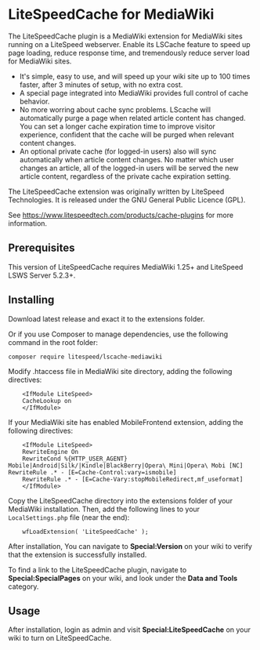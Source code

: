 LiteSpeedCache for MediaWiki
============================

The LiteSpeedCache plugin is a MediaWiki extension for MediaWiki sites running on a LiteSpeed webserver. Enable its LSCache feature to speed up page loading, reduce response time, and tremendously reduce server load for MediaWiki sites.

* It's simple, easy to use, and will speed up your wiki site up to 100 times faster, after 3 minutes of setup, with no extra cost.
* A special page integrated into MediaWiki provides full control of cache behavior.
* No more worring about cache sync problems. LScache will automatically purge a page when related article content has changed. You can set a longer cache expiration time to improve visitor experience, confident that the cache will be purged when relevant content changes.
* An optional private cache (for logged-in users) also will sync automatically when article content changes. No matter which user changes an article, all of the logged-in users will be served the new article content, regardless of the private cache expiration setting.

The LiteSpeedCache extension was originally written by LiteSpeed Technologies. It is released under the GNU General Public Licence (GPL).

See https://www.litespeedtech.com/products/cache-plugins for more information.



Prerequisites
-------------
This version of LiteSpeedCache requires MediaWiki 1.25+ and LiteSpeed LSWS Server 5.2.3+.


Installing
-------------

Download latest release and exact it to the extensions folder.

Or if you use Composer to manage dependencies, use the following command in the root folder:

```
composer require litespeed/lscache-mediawiki
```

Modify .htaccess file in MediaWiki site directory, adding the following directives:

```
    <IfModule LiteSpeed>
    CacheLookup on
    </IfModule>
```

If your MediaWiki site has enabled MobileFrontend extension, adding the following directives:

```
    <IfModule LiteSpeed> 
    RewriteEngine On
    RewriteCond %{HTTP_USER_AGENT} Mobile|Android|Silk/|Kindle|BlackBerry|Opera\ Mini|Opera\ Mobi [NC] RewriteRule .* - [E=Cache-Control:vary=ismobile]
    RewriteRule .* - [E=Cache-Vary:stopMobileRedirect,mf_useformat]
    </IfModule>
```


Copy the LiteSpeedCache directory into the extensions folder of your MediaWiki installation. Then, add the following lines to your `LocalSettings.php` file (near the end):

```
    wfLoadExtension( 'LiteSpeedCache' );
```

After installation, You can navigate to **Special:Version** on your wiki to verify that the extension is successfully installed.

To find a link to the LiteSpeedCache plugin, navigate to **Special:SpecialPages** on your wiki, and look under the **Data and Tools** category.



Usage
-------------
After installation, login as admin and visit **Special:LiteSpeedCache** on your wiki to turn on LiteSpeedCache.